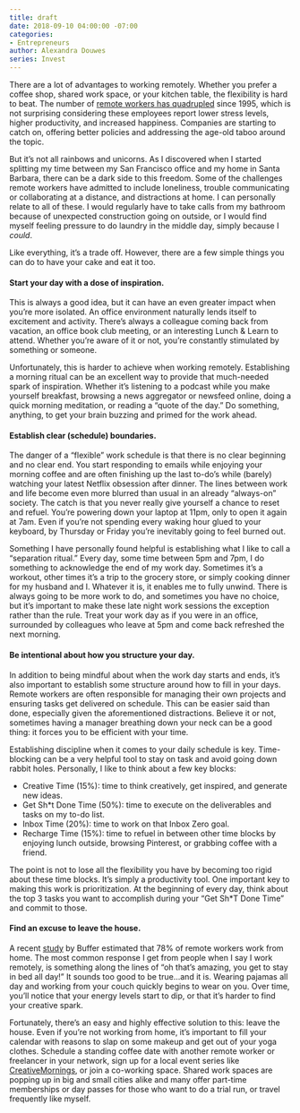 ```yaml
---
title: draft
date: 2018-09-10 04:00:00 -07:00
categories:
- Entrepreneurs
author: Alexandra Douwes
series: Invest
---
```


There are a lot of advantages to working remotely. Whether you prefer a coffee shop, shared work space, or your kitchen table, the flexibility is hard to beat. The number of [remote workers has quadrupled](https://www.pgi.com/blog/2016/06/2016-global-telework-survey/) since 1995, which is not surprising considering these employees report lower stress levels, higher productivity, and increased happiness. Companies are starting to catch on, offering better policies and addressing the age-old taboo around the topic. 

But it’s not all rainbows and unicorns. As I discovered when I started splitting my time between my San Francisco office and my home in Santa Barbara, there can be a dark side to this freedom. Some of the challenges remote workers have admitted to include loneliness, trouble communicating or collaborating at a distance, and distractions at home. I can personally relate to all of these. I would regularly have to take calls from my bathroom because of unexpected construction going on outside, or I would find myself feeling pressure to do laundry in the middle day, simply because I _could_. 

Like everything, it’s a trade off. However, there are a few simple things you can do to have your cake and eat it too.

#### Start your day with a dose of inspiration.

This is always a good idea, but it can have an even greater impact when you’re more isolated. An office environment naturally lends itself to excitement and activity. There’s always a colleague coming back from vacation, an office book club meeting, or an interesting Lunch & Learn to attend. Whether you’re aware of it or not, you’re constantly stimulated by something or someone. 

Unfortunately, this is harder to achieve when working remotely. Establishing a morning ritual can be an excellent way to provide that much-needed spark of inspiration. Whether it’s listening to a podcast while you make yourself breakfast, browsing a news aggregator or newsfeed online, doing a quick morning meditation, or reading a “quote of the day.” Do something, anything, to get your brain buzzing and primed for the work ahead. 

#### Establish clear (schedule) boundaries.

The danger of a “flexible” work schedule is that there is no clear beginning and no clear end. You start responding to emails while enjoying your morning coffee and are often finishing up the last to-do’s while (barely) watching your latest Netflix obsession after dinner. The lines between work and life become even more blurred than usual in an already “always-on” society. The catch is that you never really give yourself a chance to reset and refuel. You’re powering down your laptop at 11pm, only to open it again at 7am. Even if you’re not spending every waking hour glued to your keyboard, by Thursday or Friday you’re inevitably going to feel burned out.  

Something I have personally found helpful is establishing what I like to call a “separation ritual.” Every day, some time between 5pm and 7pm, I do something to acknowledge the end of my work day. Sometimes it’s a workout, other times it’s a trip to the grocery store, or simply cooking dinner for my husband and I. Whatever it is, it enables me to fully unwind. There is always going to be more work to do, and sometimes you have no choice, but it’s important to make these late night work sessions the exception rather than the rule. Treat your work day as if you were in an office, surrounded by colleagues who leave at 5pm and come back refreshed the next morning. 

#### Be intentional about how you structure your day.

In addition to being mindful about when the work day starts and ends, it’s also important to establish some structure around how to fill in your days. Remote workers are often responsible for managing their own projects and ensuring tasks get delivered on schedule. This can be easier said than done, especially given the aforementioned distractions. Believe it or not, sometimes having a manager breathing down your neck can be a good thing: it forces you to be efficient with your time. 

Establishing discipline when it comes to your daily schedule is key. Time-blocking can be a very helpful tool to stay on task and avoid going down rabbit holes. Personally, I like to think about a few key blocks: 

- Creative Time (15%): time to think creatively, get inspired, and generate new ideas.
- Get Sh*t Done Time (50%): time to execute on the deliverables and tasks on my to-do list.
- Inbox Time (20%): time to work on that Inbox Zero goal.
- Recharge Time (15%): time to refuel in between other time blocks by enjoying lunch outside, browsing Pinterest, or grabbing coffee with a friend. 

The point is not to lose all the flexibility you have by becoming too rigid about these time blocks. It’s simply a productivity tool. One important key to making this work is prioritization. At the beginning of every day, think about the top 3 tasks you want to accomplish during your “Get Sh*T Done Time” and commit to those. 

#### Find an excuse to leave the house.

A recent [study](https://open.buffer.com/state-remote-work-2018/) by Buffer estimated that 78% of remote workers work from home. The most common response I get from people when I say I work remotely, is something along the lines of “oh that’s amazing, you get to stay in bed all day!” It sounds too good to be true...and it is. Wearing pajamas all day and working from your couch quickly begins to wear on you. Over time, you’ll notice that your energy levels start to dip, or that it’s harder to find your creative spark. 

Fortunately, there’s an easy and highly effective solution to this: leave the house. Even if you’re not working from home, it’s important to fill your calendar with reasons to slap on some makeup and get out of your yoga clothes. Schedule a standing coffee date with another remote worker or freelancer in your network, sign up for a local event series like [CreativeMornings](https://creativemornings.com/), or join a co-working space. Shared work spaces are popping up in big and small cities alike and many offer part-time memberships or day passes for those who want to do a trial run, or travel frequently like myself. 
